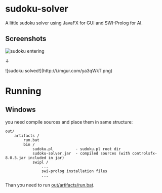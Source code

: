 sudoku-solver
=============

A little sudoku solver using JavaFX for GUI and SWI-Prolog for AI.

Screenshots
-------------

![sudoku entering](http://i.imgur.com/berumnh.png)
<p>&darr;</p>
![sudoku solved!](http://i.imgur.com/ya3qWkT.png)

Running
=============

Windows
-------------
you need compile sources and place them in same structure:
 
```
out/
    artifacts /
        run.bat
        bin /
            sudoku.pl          - sudoku.pl root dir
            sudoku-solver.jar  - compiled sources (with controlsfx-8.0.5.jar included in jar)
            swipl /
                ...
                swi-prolog installation files
                ...
```
Than you need to run [out/artifacts/run.bat](https://github.com/zlumyo/sudoku-solver/blob/master/out/artifacts/run.bat "run.bat").
